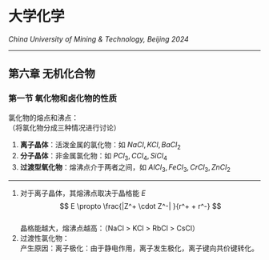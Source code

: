 # 大学化学

*China University of Mining & Technology, Beijing 2024*  

-------------  

## 第六章 无机化合物  

### 第一节 氧化物和卤化物的性质  

氯化物的熔点和沸点：  
（将氯化物分成三种情况进行讨论）  
1. **离子晶体**：活泼金属的氯化物：如 $NaCl , KCl , Ba{Cl}_2$  
2. **分子晶体**：非金属氯化物：如 $P{Cl}_3 , C{Cl}_4 , Si{Cl}_4$  
3. **过渡型氧化物**：熔沸点介于两者之间，如 $Al{Cl}_3 , Fe{Cl}_3 , Cr{Cl}_3 , Zn{Cl}_2$  
   

------


1. 对于离子晶体，其熔沸点取决于晶格能 $E$  
   $$ E \propto \frac{|Z^+ \cdot Z^-| }{r^+ + r^-} $$  
   晶格能越大，熔沸点越高：（NaCl > KCl > RbCl > CsCl）  
2. 过渡性氯化物：  
   产生原因：离子极化：由于静电作用，离子发生极化，离子键向共价键转化。    
